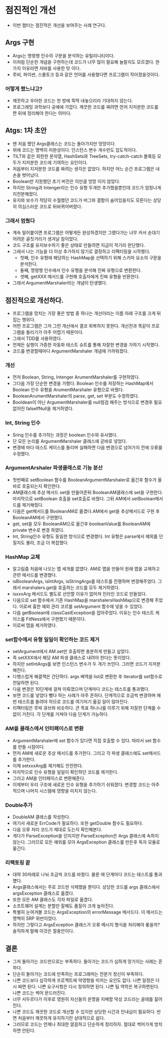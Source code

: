 # 점진적인 개선

- 이번 챕터는 점진적은 개선을 보여주는 사례 연구다.

## Args 구현
- Args는 명령행 인수의 구문을 분석하는 유틸리니티이다.
- 이처럼 단순한 개념을 구현하는데 코드가 너무 많이 필요해 놀랄지도 모르겠다. 한가지 이유라면 자바를 사용한 탓 이다.
- 루비, 파이썬, 스몰토크 등과 같은 언어를 사용했다면 프로그램이 작아졌을것이다.

### 어떻게 짰느냐고?
- 깨끗하고 우아한 코드는 한 방에 뚝딱 내놓으리라 기대하지 않는다.
- 프로그래밍 과학보다 공예에 가깝다. 깨끗한 코드를 짜려면 먼저 지저분한 코드를 짠 뒤에 정리해야 한다는 의미다.

## Atgs: 1차 초안
- 맨 처음 짰던 Args클래스는 코드는 돌아가지만 엉망이다.
- 위에 코드는 명백히 미완성이다. 인스턴스 변수 개수만도 압도적이다.
- TILT와 같은 희한한 문자열, HashSets와 TreeSets, try-catch-catch 블록등 모두가 지저분한 코드에 기여하는 요인이다.
- 처음부터 지저분한 코드를 짜려는 생각은 없었다. 하지만 어느 순간 프로그램은 내 손을 벗어났다.
- Boolean만 지원했던 초기 버전은 이만큼 엉망 이지 않았다.
- 하지만 String과 Intenger라는 인수 유형 두개만 추가했을뿐인데 코드가 엄청나게 지전분해졌다.
- 유지와 보수가 적당히 수월했던 코드가 버그와 결함이 숨어있을지도 모른다는 상당히 의심스러운 코드로 뒤바뀌어버렸다.

### 그래서 멈췄다
- 계속 밀어붙이면 프로그램은 어떻게든 완성하겠지만 그랬다가는 너무 커서 손대기 어려운 골칫거리가 생겨날 참이었다.
- 코드 구조를 유지보수하기 좋은 상태로 만들려면 지금이 적기라 판단했다.
- 그래서 나는 기능을 더 이상 추가하지 않기로 결정하고 리팩터링을 시작했다.
  - 첫째, 인수 유형에 해당하는 HashMap을 선택하기 위해 스키마 요소의 구문을 분석한다.
  - 둘째, 명령행 인수에서 인수 유형을 분석해 진짜 유형으로 변환한다.
  - 셋째, getXXX 메서드를 구현해 호출자에게 진짜 유형을 반환한다.
- 그래서 ArgumentMarshaler라는 개념이 탄생했다.

## 점진적으로 개선하다.
- 프로그램을 망치는 가장 좋은 방법 중 하나는 개선이라는 이름 아래 구조를 크게 뒤집는 행위다.
- 어떤 프로그램은 그저 그런 개선에서 결코 회복하지 못한다. 개선전과 똑같이 프로그램을 돌리기가 아주 어렵기 때문이다.
- 그래서 TDD를 사용하였다.
- 언제든 실행이 가증한 자동화 테스트 슈트를 통해 자잘한 변경을 가하기 시작했다.
- 코드를 변경할때마다 ArgumentMarshaler 개념에 가까워졌다.

### 개선 
- 먼저 Boolean, String, Intenger ArumentMarshaler를 구현하였다.
- 그다음 가장 단순한 변경을 가했다. Boolean 인수를 저장하는 HashMap에서 Boolean 인수 유형을 ArumentMarshaler 유형으로 바꿨다.
- BooleanArumentMarshaler의 parse, get, set 부분도 수정하였다.
- Booldean이 아닌 ArgumentMarshaler를 null점검 해주는 방식으로 변경후 필요없어진 falseIfNull을 제거하였다.

### Int, String 인수
- Sring 인수를 추가하는 과정은 boolean 인수와 유사했다.
- 단 모든 논리를 ArgumentMarshaler 클래스에 곧바로 넣었다.
- 변경때 마다 테스트 케이스를 돌리며 실패하면 다음 변경으로 넘어가지 전에 오류를 수정했다.

### ArgumentArshaler 파생클래스로 기능 분산
- 첫번째로 setBoolean 함수를 BooleanArgumentMarshaler로 옮긴후 함수가 올바로 호출되는지 확인한다.
- AM클래스에 추상 메서드 set을 만들어준뒤 BooleanAM클래스에 set을 구현한다. 마지막으로 setBoolean 호출을 set호출로 바꿨다. 그뒤 AM에서 setBoolean메서드를 제거해줬다.
- 다음은 get메서드를 BooleanAM로 옮겼다.AM에서 get을 추상메서드로 구현 후 BooleanAM에서 구현했다.
- get, set을 모두 BooleanAM으로 옮긴후 booleanValue를 BooleanAM에 private 변수로 변경 하였다.
- Int, String인수 유형도 동일한 방식으로 변경했다. Int 유형은 parse에서 예외를 던질지도 몰라, 조금 더 복잡했다.

### HashMap 교체
- 알고림즘 처음에 나오는 맵 세개를 없앴다. AM로 맵을 만들어 원래 맵을 교체하고 관련 메서드를 변경했다.
- isBooleanArgs, isIntArgs, isStringArgs를 테스트를 진행하며 변경해주었다. 그래서 marshalers.get을 호출하는 코드를 모두 제거하였다.
- isxxxArg 메서드도 별도로 선언할 이유가 없어져 인라인 코드로 만들었다.
- 다음으로 set 함수에서 기존 HashMap을 marshalersHashMap으로 변경해 주었다. 이로써 흉한 예외 관리 코르를 setArgument 함수에 넣을 수 있었다.
- 다음 getBoolean에 classCastException을 잡아주었다. 이유는 인수 테스트 케이스를 FitNess에서 구현했기 때문이다.
- 이로써 맵을 제거하였다.

### set함수에서 유형 일일이 확인하는 코드 제거
- setArgument에서 AM.set만 호출하면 충분하게 만들고 싶었다.
- 즉 setXXX에서 해당 AM 파생 클래스로 내려야 한다는 뜻이었다.
- 하지만 setIntArgs를 보면 인스턴스 변수가 두 개가 쓰인다. 그러면 코드가 지저분해진다.
- 다행스럽게 해결책은 간단하다. args 배역을 list로 변환한 후 Iterator를 set함수로 전달하면 된다.
- 다음 변경은 10단계에 걸쳐 이뤄졌으며 단계마다 코드는 테스트를 통과했다.
- 보면 코드를 넣었다 뺐다 하는 사례가 아주 흔하다. 단계적으로 조금씩 변경하며 매번 테스트를 돌려야 하므로 코드를 여기저기 옮길 일이 많아진다.
- 리팩터링은 루빅 큐브와 비슷하다. 큰 목표 하나나를 이루기 위해 자잘한 단계를 수없이 거친다. 각 단계를 거쳐야 다음 단계가 가능하다.

### AM을 클래스에서 인터페이스로 변환
- ArgumentMarshaler에 set 함수가 있다면 직접 호출할 수 있다. 따라서 set 함수를 만들 시점이다.
- 먼저 AM에 새로운 추상 메서드를 추가한다. 그리고 각 파생 클래스에도 set메서드를 추가한다.
- 이제 setxxxArg를 제거해도 안전한다.
- 마지막으로 인수 유형을 일일이 확인하던 코드를 제거한다. 
- 그러고 AM을 인터페이스로 변환해준다.
- 이제부터 우리 구조에 새로운 인수 유형을 추가하기 쉬워졌다. 변경할 코드는 아주 적으며 나머지 시스템에 영향을 미치지 않는다.

### Double추가
- DoubleAM 클래스를 작성한다.
- 여기서 새로운 ErrCode가 필요하다. 또한 getDouble 함수도 필요하다.
- 다음 오류 처리 코드가 제대로 도는지 확인해본다.
- 게다가 ParseException을 던지지만 ParseException은 Args 클래스에 속하지 않는다. 그러므로 모든 예외를 모아 ArgsException 클래스를 만든후 독자 모듈로 옮긴다.

### 리팩토링 끝
- 대략 30차례로 나눠 조금씩 코드를 바꿨다. 물론 매 단계마다 코드는 테스트를 통과헀다.
- Args클래스에서는 주로 코드만 삭제했을 뿐이다. 상당한 코드를 args 클래스에서 argsException 클래스로 옮겼다.
- 또한 모든 AM 클래스도 각자 파일로 옮겼다.
- 소프트웨어 설계는 분할만 잘해도 품질이 크게 높아진다.
- 특별히 눈여겨볼 코드는 ArgsException의 errorMessage 메서드다. 이 메서드는 명백히 SRP 위반이었다.
- 하지만 그렇다고 ArgsException 클래스가 오류 메시지 형식을 처리해야 롷을까? 솔직하게 말해 이것은 절충안이다.

## 결론
- 그저 돌아가는 코드만으로는 부족하다. 돌아가는 코드가 심하게 망가지는 사례는 흔하다.
- 단순히 돌아가는 코드에 만족하는 프로그래머는 전문가 정신이 부족하다.
- 나쁜 코드보다 심각하게 프로젝트에 악영향을 미치는 요인도 없다. 나쁜 일정은 다시 짜면 된다. 나쁜 요구사항은 다시 정의하면 된다. 나쁜 팀 역학은 복구하면된다. 나쁜 코드는 썩어 문드러진다.
- 너무 서두르다가 이후로 영원히 자신들의 운명을 지배할 악성 코드라는 굴레를 짊어진다.
- 나쁜 코드도 깨끗한 코드로 개선할 수 있지만 상당한 시간과 인내심이 필요하다. 반면 처음부터 깨끗하게 유지하기란 상대적으로 쉽다.
- 그러므로 코드는 언제나 최대한 깔끔하고 단순하게 정리하자. 절대로 썩어가게 방치하면 안된다.
